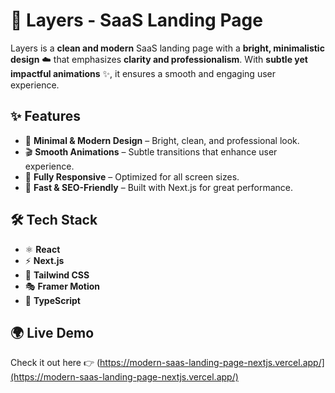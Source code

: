 # 🎯 Layers - SaaS Landing Page

Layers is a **clean and modern** SaaS landing page with a **bright, minimalistic design** ☁️ that emphasizes **clarity and professionalism**. With **subtle yet impactful animations** ✨, it ensures a smooth and engaging user experience.

## ✨ Features

- 🌟 **Minimal & Modern Design** – Bright, clean, and professional look.  
- 🎬 **Smooth Animations** – Subtle transitions that enhance user experience.  
- 📱 **Fully Responsive** – Optimized for all screen sizes.  
- 🚀 **Fast & SEO-Friendly** – Built with Next.js for great performance.  

## 🛠 Tech Stack

- ⚛ **React**
- ⚡ **Next.js**
- 🎨 **Tailwind CSS**
- 🎭 **Framer Motion**
- 📝 **TypeScript**

## 🌍 Live Demo

Check it out here 👉 (https://modern-saas-landing-page-nextjs.vercel.app/](https://modern-saas-landing-page-nextjs.vercel.app/)

